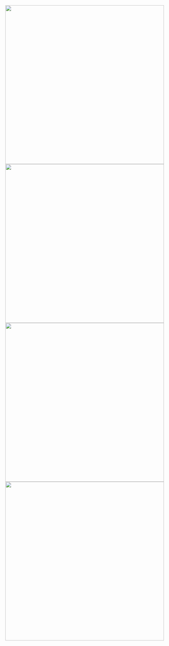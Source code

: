 <img src="https://github.com/user-attachments/assets/52d84c78-3ae2-4cb7-a58d-2fd7a4b8e2cc" width="500" height="500">
<img src="https://github.com/user-attachments/assets/947ba953-70ae-4bb8-945f-bc794448c2b7" width="500" height="500">
<img src="https://github.com/user-attachments/assets/cd0c819e-70aa-4ef7-88e3-2f570b6fd736" width="500" height="500">
<img src="https://github.com/user-attachments/assets/b28f8dd5-794a-445d-ac96-a9edfdfd6d29" width="500" height="500">
